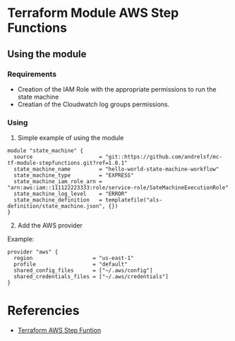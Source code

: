 # Terraform Module AWS Step Functions

## Using the module

### Requirements
- Creation of the IAM Role with the appropriate permissions to run the state machine
- Creatian of the Cloudwatch log groups permissions.

### Using

1. Simple example of using the module

```hcl
module "state_machine" {
  source                     = "git::https://github.com/andrelsf/mc-tf-module-stepfunctions.git?ref=1.0.1"
  state_machine_name         = "hello-world-state-machine-workflow"
  state_machine_type         = "EXPRESS"
  state_machine_iam_role_arn = "arn:aws:iam::111122223333:role/service-role/SateMachineExecutionRole"
  state_machine_log_level    = "ERROR"
  state_machine_definition   = templatefile("als-definition/state_machine.json", {})
}
```

2. Add the AWS provider

Example:

```hcl
provider "aws" {
  region                   = "us-east-1"
  profile                  = "default"
  shared_config_files      = ["~/.aws/config"]
  shared_credentials_files = ["~/.aws/credentials"]
}
```

# Referencies

- [Terraform AWS Step Funtion](https://registry.terraform.io/providers/hashicorp/aws/latest/docs/resources/sfn_state_machine)